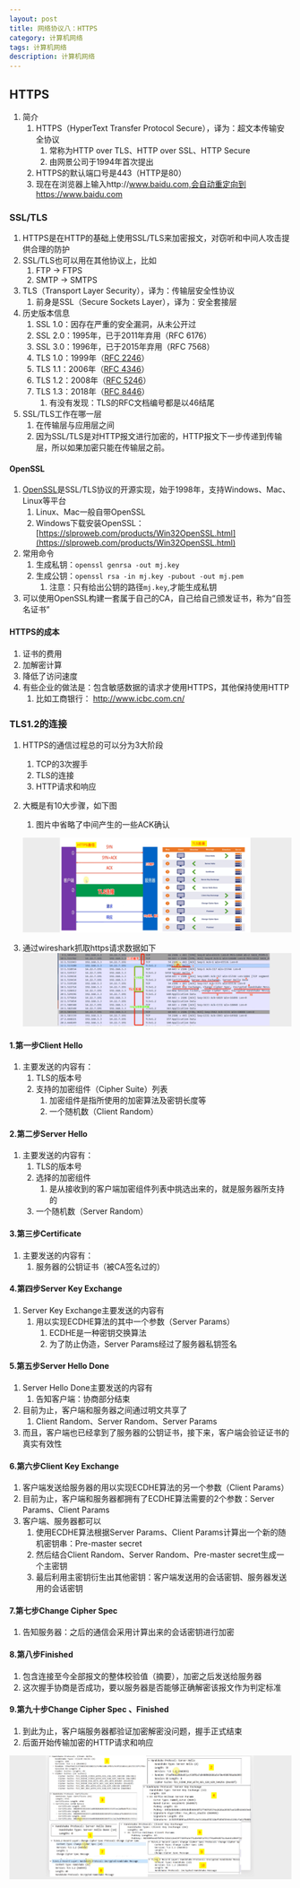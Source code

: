 ```yaml
---
layout: post
title: 网络协议八：HTTPS
category: 计算机网络
tags: 计算机网络
description: 计算机网络
---
```


## HTTPS
1. 简介
    1. HTTPS（HyperText Transfer Protocol Secure），译为：超文本传输安全协议
        1. 常称为HTTP over TLS、HTTP over SSL、HTTP Secure
        2. 由网景公司于1994年首次提出
    2. HTTPS的默认端口号是443（HTTP是80）
    3. 现在在浏览器上输入http://www.baidu.com,会自动重定向到https://www.baidu.com

### SSL/TLS
1. HTTPS是在HTTP的基础上使用SSL/TLS来加密报文，对窃听和中间人攻击提供合理的防护
2. SSL/TLS也可以用在其他协议上，比如
    1. FTP → FTPS
    2. SMTP → SMTPS
3. TLS（Transport Layer Security），译为：传输层安全性协议
    1. 前身是SSL（Secure Sockets Layer），译为：安全套接层
4. 历史版本信息
    1. SSL 1.0：因存在严重的安全漏洞，从未公开过
    2. SSL 2.0：1995年，已于2011年弃用（RFC 6176）
    3. SSL 3.0：1996年，已于2015年弃用（RFC 7568）
    4. TLS 1.0：1999年（[RFC 2246](https://tools.ietf.org/html/rfc2246)）
    5. TLS 1.1：2006年（[RFC 4346](https://tools.ietf.org/html/rfc4346)）
    6. TLS 1.2：2008年（[RFC 5246](https://tools.ietf.org/html/rfc5246)）
    7. TLS 1.3：2018年（[RFC 8446](https://tools.ietf.org/html/rfc8446)）
        1. 有没有发现：TLS的RFC文档编号都是以46结尾
5. SSL/TLS工作在哪一层
    1. 在传输层与应用层之间
    2. 因为SSL/TLS是对HTTP报文进行加密的，HTTP报文下一步传递到传输层，所以如果加密只能在传输层之前。

#### OpenSSL
1. [OpenSSL](https://www.openssl.org)是SSL/TLS协议的开源实现，始于1998年，支持Windows、Mac、Linux等平台
    1. Linux、Mac一般自带OpenSSL
    2. Windows下载安装OpenSSL：[https://slproweb.com/products/Win32OpenSSL.html](https://slproweb.com/products/Win32OpenSSL.html)
2. 常用命令
    1. 生成私钥：`openssl genrsa -out mj.key`
    2. 生成公钥：`openssl rsa -in mj.key -pubout -out mj.pem`
        1. 注意：只有给出公钥的路径`mj.key`,才能生成私钥
3. 可以使用OpenSSL构建一套属于自己的CA，自己给自己颁发证书，称为“自签名证书”


#### HTTPS的成本
1. 证书的费用
2. 加解密计算
3. 降低了访问速度
4. 有些企业的做法是：包含敏感数据的请求才使用HTTPS，其他保持使用HTTP
    1. 比如工商银行： http://www.icbc.com.cn/
    
### TLS1.2的连接
1. HTTPS的通信过程总的可以分为3大阶段
    1. TCP的3次握手
    2. TLS的连接
    3. HTTP请求和响应
2. 大概是有10大步骤，如下图
    1. 图片中省略了中间产生的一些ACK确认
    
    ![图1](https://raw.githubusercontent.com/zhoghua123/imgsBed/master/wlxy-58.png)
3. 通过wireshark抓取https请求数据如下
    ![图1](https://raw.githubusercontent.com/zhoghua123/imgsBed/master/wlxy-59.png)

#### 1.第一步Client Hello
1. 主要发送的内容有：
    1. TLS的版本号
    2. 支持的加密组件（Cipher Suite）列表
        1. 加密组件是指所使用的加密算法及密钥长度等 
        2. 一个随机数（Client Random）
    
#### 2.第二步Server Hello
1. 主要发送的内容有：
    1. TLS的版本号
    2. 选择的加密组件
        1. 是从接收到的客户端加密组件列表中挑选出来的，就是服务器所支持的
    4. 一个随机数（Server Random）

#### 3.第三步Certificate
1. 主要发送的内容有：
    1. 服务器的公钥证书（被CA签名过的）

#### 4.第四步Server Key Exchange
1. Server Key Exchange主要发送的内容有
    1. 用以实现ECDHE算法的其中一个参数（Server Params）
        1.  ECDHE是一种密钥交换算法
        2. 为了防止伪造，Server Params经过了服务器私钥签名

#### 5.第五步Server Hello Done
1. Server Hello Done主要发送的内容有
    1. 告知客户端：协商部分结束
2. 目前为止，客户端和服务器之间通过明文共享了
    1. Client Random、Server Random、Server Params
3.  而且，客户端也已经拿到了服务器的公钥证书，接下来，客户端会验证证书的真实有效性

#### 6.第六步Client Key Exchange
1. 客户端发送给服务器的用以实现ECDHE算法的另一个参数（Client Params）
2. 目前为止，客户端和服务器都拥有了ECDHE算法需要的2个参数：Server Params、Client Params
3. 客户端、服务器都可以
    1. 使用ECDHE算法根据Server Params、Client Params计算出一个新的随机密钥串：Pre-master secret
    2. 然后结合Client Random、Server Random、Pre-master secret生成一个主密钥
    3. 最后利用主密钥衍生出其他密钥：客户端发送用的会话密钥、服务器发送用的会话密钥

#### 7.第七步Change Cipher Spec
1. 告知服务器：之后的通信会采用计算出来的会话密钥进行加密


#### 8.第八步Finished
1. 包含连接至今全部报文的整体校验值（摘要），加密之后发送给服务器
2. 这次握手协商是否成功，要以服务器是否能够正确解密该报文作为判定标准

#### 9.第九十步Change Cipher Spec 、Finished
1. 到此为止，客户端服务器都验证加密解密没问题，握手正式结束 
2. 后面开始传输加密的HTTP请求和响应

![图1](https://raw.githubusercontent.com/zhoghua123/imgsBed/master/wlxy-60.png)

